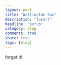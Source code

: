 ```yaml
---
layout: post
title: "Wellington Sux"
description: "losar!"
headline: "scrub"
category: blog
comments: true
share: true
tags: [blog]
---
```

forget it!
